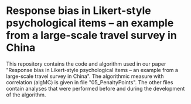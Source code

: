 # Response bias in Likert-style psychological items – an example from a large-scale travel survey in China

This repository contains the code and algorithm used in our paper "Response bias in Likert-style psychological items – an example from a large-scale travel survey in China". 
The algorithmic measure with correlation (algMC) is given in file "05_PenaltyPoints". The other files contain analyses that were performed before and during the development of the algorithm.
